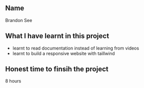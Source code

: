 ## Name
Brandon See

## What I have learnt in this project
- learnt to read documentation instead of learning from videos
- learnt to build a responsive website with taillwind

## Honest time to finsih the project
8 hours
